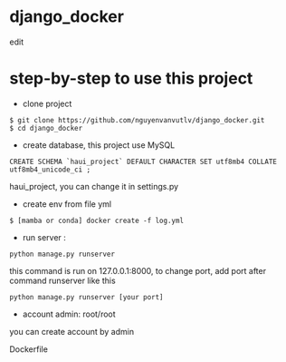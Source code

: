 # django_docker

edit

# step-by-step to use this project

- clone project
```
$ git clone https://github.com/nguyenvanvutlv/django_docker.git
$ cd django_docker
```


- create database, this project use MySQL

```
CREATE SCHEMA `haui_project` DEFAULT CHARACTER SET utf8mb4 COLLATE utf8mb4_unicode_ci ;

```
haui_project, you can change it in settings.py


- create env from file yml
```
$ [mamba or conda] docker create -f log.yml
```

- run server : 
```
python manage.py runserver
```

this command is run on 127.0.0.1:8000, to change port, add port after
command runserver like this

```
python manage.py runserver [your port]
```

- account admin: root/root


you can create account by admin

Dockerfile
